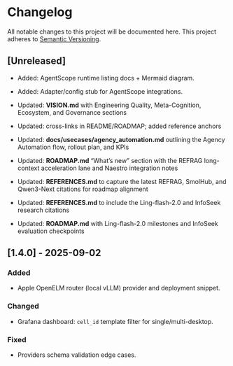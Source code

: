 # Changelog

All notable changes to this project will be documented here. This project adheres to
[Semantic Versioning](https://semver.org).

## [Unreleased]

- Added: AgentScope runtime listing docs + Mermaid diagram.
- Added: Adapter/config stub for AgentScope integrations.
- Updated: **VISION.md** with Engineering Quality, Meta-Cognition, Ecosystem, and Governance sections
- Updated: cross-links in README/ROADMAP; added reference anchors
- Updated: **docs/usecases/agency_automation.md** outlining the Agency Automation flow, rollout plan, and KPIs
- Updated: **ROADMAP.md** “What’s new” section with the REFRAG long-context acceleration lane and Naestro integration notes
- Updated: **REFERENCES.md** to capture the latest REFRAG, SmolHub, and Qwen3-Next citations for roadmap alignment

- Updated: **REFERENCES.md** to include the Ling-flash-2.0 and InfoSeek research citations
- Updated: **ROADMAP.md** with Ling-flash-2.0 milestones and InfoSeek evaluation checkpoints

## [1.4.0] - 2025-09-02

### Added

- Apple OpenELM router (local vLLM) provider and deployment snippet.

### Changed

- Grafana dashboard: `cell_id` template filter for single/multi-desktop.

### Fixed

- Providers schema validation edge cases.
